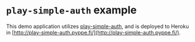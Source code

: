 # `play-simple-auth` example

This demo application utilizes [play-simple-auth](https://github.com/Pyppe/play-simple-auth),
and is deployed to Heroku in [http://play-simple-auth.pyppe.fi/](http://play-simple-auth.pyppe.fi/).
